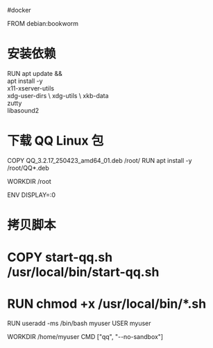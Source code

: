 #docker

FROM debian:bookworm

# 安装依赖
RUN apt update && \
    apt install -y \
    x11-xserver-utils \
    xdg-user-dirs \ 
    xdg-utils \ 
    xkb-data \
    zutty \
    libasound2 
# 下载 QQ Linux 包
COPY QQ_3.2.17_250423_amd64_01.deb /root/
RUN  apt install -y /root/QQ*.deb

    
WORKDIR /root

ENV DISPLAY=:0

# 拷贝脚本

# COPY start-qq.sh /usr/local/bin/start-qq.sh
# RUN chmod +x /usr/local/bin/*.sh
RUN useradd -ms /bin/bash myuser
USER myuser

WORKDIR /home/myuser
CMD ["qq", "--no-sandbox"]
